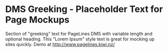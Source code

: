 DMS Greeking - Placeholder Text for Page Mockups
==================

Section of "greeking" text for PageLines DMS with variable length and optional heading.  This "Lorem Ipsum" style text is great for mocking up sites quickly.  Demo at http://www.pagelines.kiwi.nz/
